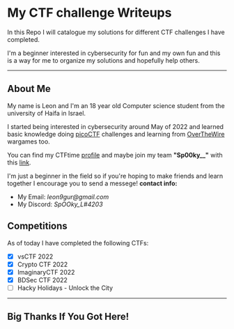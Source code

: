 # My CTF challenge Writeups
 In this Repo I will catalogue my solutions for different CTF challenges I have completed.
 
 I'm a beginner interested in cybersecurity for fun and my own fun and this is a way for me to organize my solutions and hopefully help others.
___
## About Me
 My name is Leon and I'm an 18 year old Computer science student from the university of Haifa in Israel.

 I started being interested in cybersecurity around May of 2022 and learned basic knowledge doing [picoCTF](https://picoctf.org/ "picoCTF.org") challenges and learning from [OverTheWire](https://overthewire.org/wargames/ "OverTheWire/wargames") wargames too.
 
 You can find my CTFtime [profile](https://ctftime.org/user/138721 "CTFtime.org/profile") and maybe join my team **"Sp00ky__"** with this [link](https://ctftime.org/team/193765/#.YtqlZr7R8qo.link "Team link").

 I'm just a beginner in the field so if you're hoping to make friends and learn together I encourage you to send a messege!
 **contact info:**
 * My Email: _leon9gur@gmail.com_
 * My Discord: _SpOOky_L#4203_

## Competitions
 As of today I have completed the following CTFs:
 * [x] vsCTF 2022
 * [x] Crypto CTF 2022
 * [x] ImaginaryCTF 2022
 * [x] BDSec CTF 2022
 * [ ] Hacky Holidays - Unlock the City
___
## Big Thanks If You Got Here! 
